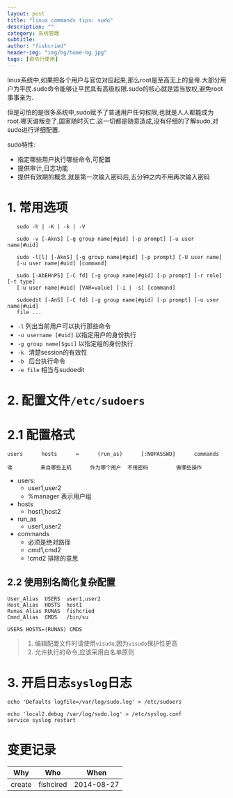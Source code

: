 ```yaml
---
layout: post
title: "linux commands tips: sudo"
description: ""
category: 系统管理
subtitle:
author: "fishcried"
header-img: "img/bg/home-bg.jpg"
tags: [命令行使用]
---
```


linux系统中,如果把各个用户与官位对应起来,那么root是至高无上的皇帝.大部分用户为平民.sudo命令能够让平民具有高级权限.sudo的核心就是适当放权,避免root事事亲为.

但是可怕的是很多系统中,sudo赋予了普通用户任何权限,也就是人人都能成为root.哪天谁叛变了,国家随时灭亡.这一切都是随意造成,没有仔细的了解sudo,对sudo进行详细配置.

sudo特性:

- 指定哪些用户执行哪些命令,可配置
- 提供审计,日志功能
- 提供有效期的概念,就是第一次输入密码后,五分钟之内不用再次输入密码

# 1. 常用选项

	   sudo -h | -K | -k | -V
	
	   sudo -v [-AknS] [-g group name|#gid] [-p prompt] [-u user name|#uid]
	
	   sudo -l[l] [-AknS] [-g group name|#gid] [-p prompt] [-U user name]
	   [-u user name|#uid] [command]
	
	   sudo [-AbEHnPS] [-C fd] [-g group name|#gid] [-p prompt] [-r role] [-t type]
	   [-u user name|#uid] [VAR=value] [-i | -s] [command]
	
	   sudoedit [-AnS] [-C fd] [-g group name|#gid] [-p prompt] [-u user name|#uid]
	   file ...

- `-l` 列出当前用户可以执行那些命令
- `-u username [#uid]` 以指定用户的身份执行
- `-g group name[$gui]` 以指定组的身份执行
- `-k ` 清楚session的有效性
- `-b ` 后台执行命令
- `-e file` 相当与sudoedit

# 2. 配置文件`/etc/sudoers`

# 2.1 配置格式

	users      hosts      =      (run_as)      [:NOPASSWD]      commands
	
	谁         来自哪些主机      作为哪个用户  不用密码         做哪些操作

- users:
	- user1,user2
	- %manager 表示用户组
- hosts
	- host1,host2
- run_as
	- user1,user2
- commands
	- 必须是绝对路径
	- cmd1,cmd2
	- !cmd2 排除的意思

## 2.2 使用别名简化复杂配置

	User_Alias  USERS  user1,user2
	Host_Alias  HOSTS  host1
	Runas_Alias RUNAS  fishcried
	Cmnd_Alias  CMDS   /bin/su
	
	USERS HOSTS=(RUNAS) CMDS

> 1. 编辑配置文件时请使用`visudo`,因为`visudo`保护性更高
> 2. 允许执行的命令,应该采用白名单原则

#  3. 开启日志`syslog`日志

	echo 'Defaults logfile=/var/log/sudo.log' > /etc/sudoers
	
	echo 'local2.debug /var/log/sudo.log' > /etc/syslog.conf
	service syslog restart

# 变更记录

|Why | Who | When |
|----|-----|------|
|create|fishcired|2014-08-27 |
